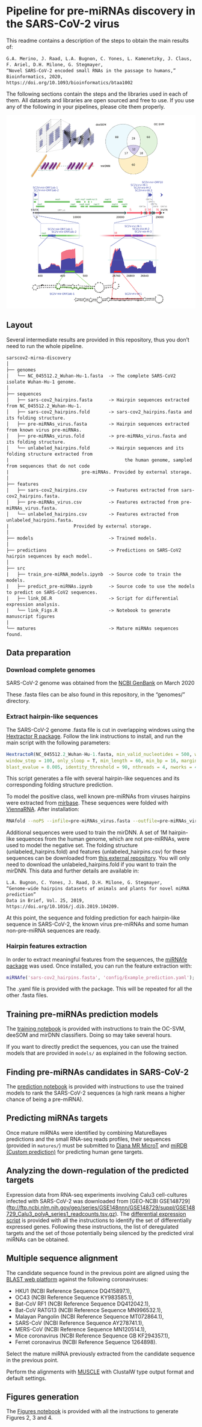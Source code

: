 # Pipeline for  pre-miRNAs discovery in the SARS-CoV-2 virus

This readme contains a description of the steps to obtain the main results of:

	G.A. Merino, J. Raad, L.A. Bugnon, C. Yones, L. Kamenetzky, J. Claus, F. Ariel, D.H. Milone, G. Stegmayer, 
	“Novel SARS-CoV-2 encoded small RNAs in the passage to humans,” Bioinformatics, 2020, 
	https://doi.org/10.1093/bioinformatics/btaa1002

The following sections contain the steps and the libraries used in each of them. All datasets and libraries are open sourced and free to use. If you use any of the following in your pipelines, please cite them properly.

![Abstract](abstract.png)

## Layout

Several intermediate results are provided in this repository, thus you don’t need to run the whole pipeline. 

```
sarscov2-mirna-discovery
│
├── genomes
│   └── NC_045512.2_Wuhan-Hu-1.fasta  -> The complete SARS-CoV2 isolate Wuhan-Hu-1 genome. 
│
├── sequences
│   ├── sars-cov2_hairpins.fasta      -> Hairpin sequences extracted from NC_045512.2_Wuhan-Hu-1.
│   ├── sars-cov2_hairpins.fold       -> sars-cov2_hairpins.fasta and its folding structure.
│   ├── pre-miRNAs_virus.fasta        -> Hairpin sequences extracted from known virus pre-miRNAs.
│   ├── pre-miRNAs_virus.fold         -> pre-miRNAs_virus.fasta and its folding structure. 
│   └── unlabeled_hairpins.fold       -> Hairpin sequences and its folding structure extracted from 
|                                           the human genome, sampled from sequences that do not code 
|   					    pre-miRNAs. Provided by external storage.
│
├── features
│   ├── sars-cov2_hairpins.csv        -> Features extracted from sars-cov2_hairpins.fasta.
│   ├── pre-miRNAs_virus.csv          -> Features extracted from pre-miRNAs_virus.fasta.
│   └── unlabeled_hairpins.csv        -> Features extracted from unlabeled_hairpins.fasta. 
|					     Provided by external storage.
│
├── models                            -> Trained models.
│
├── predictions                       -> Predictions on SARS-CoV2 hairpin sequences by each model.
│
├── src
|   ├── train_pre-miRNA_models.ipynb  -> Source code to train the models.
|   ├── predict_pre-miRNAs.ipynb      -> Source code to use the models to predict on SARS-CoV2 sequences.
|   ├── link_DE.R                     -> Script for differential expression analysis.
|   └── link_Figs.R                   -> Notebook to generate manuscript figures
|
└── matures                           -> Mature miRNAs sequences found.

```

##  Data preparation

### Download complete genomes
SARS-CoV-2 genome was obtained from the [NCBI GenBank](https://www.ncbi.nlm.nih.gov/nuccore/1798174254) on March 2020

These .fasta files can be also found in this repository, in the “genomes/” directory.

### Extract hairpin-like sequences 
The SARS-CoV-2 genome .fasta file is cut in overlapping windows using the [Hextractor R package](https://cran.r-project.org/web/packages/HextractoR/index.html). Follow the link instructions to install, and run the main script with the following parameters:    

```R
HextractoR(NC_045512.2_Wuhan-Hu-1.fasta, min_valid_nucleotides = 500, window_size = 600, 
window_step = 100, only_sloop = T, min_length = 60, min_bp = 16, margin_bp = 6, 
blast_evalue = 0.005, identity_threshold = 90, nthreads = 4, nworks = 4, filter_files = { })
```

This script generates a file with several hairpin-like sequences and its corresponding folding structure prediction. 

To model the positive class, well known pre-miRNAs from viruses hairpins were extracted from [mirbase](http://www.mirbase.org/). These sequences were 	folded with [ViennaRNA](https://www.tbi.univie.ac.at/RNA/). After installation:

```bash
RNAfold --noPS --infile=pre-miRNAs_virus.fasta --outfile=pre-miRNAs_virus.fold
```

Additional sequences were used to train the mirDNN. A set of 1M hairpin-like sequences from the human genome, which are not pre-miRNAs, were used to model the negative set. The folding structure (unlabeled_hairpins.fold) and features (unlabeled_hairpins.csv) for these sequences can be downloaded from [this external repository](https://sourceforge.net/projects/sourcesinc/files/mirdata/sequences/unlabeled.tar.gz). You will only need to download the unlabeled_hairpins.fold if you want to train the mirDNN. This data and further details are available in:

	L.A. Bugnon, C. Yones, J. Raad, D.H. Milone, G. Stegmayer, 
	“Genome-wide hairpins datasets of animals and plants for novel miRNA prediction” 
	Data in Brief, Vol. 25, 2019, https://doi.org/10.1016/j.dib.2019.104209.

At this point, the sequence and folding prediction for each hairpin-like sequence in SARS-CoV-2, the known virus pre-miRNAs and some human non-pre-miRNA sequences are ready.

### Hairpin features extraction

In order to extract meaningful features from the sequences, the [miRNAfe package](http://sourceforge.net/projects/sourcesinc/files/mirnafe/0.90/) was used. Once installed, you can run the feature extraction with:

```matlab
miRNAfe('sars-cov2_hairpins.fasta', 'config/Example_prediction.yaml');
```
The .yaml file is provided with the package. This will be repeated for all the other .fasta files. 

## Training pre-miRNAs prediction models 

The [training notebook](src/train_pre-miRNA_models.ipynb) is provided with instructions to train the OC-SVM, deeSOM and mirDNN classifiers. Doing so may take several hours. 

If you want to directly predict the sequences, you can use the trained models that are provided in `models/` as explained in the following section.

## Finding pre-miRNAs candidates in SARS-CoV-2

The [prediction notebook](src/predict_pre-miRNAs.ipynb) is provided with instructions to use the trained models to rank the SARS-CoV-2 sequences (a high rank means a higher chance of being a pre-miRNA). 

## Predicting miRNAs targets

Once mature miRNAs were identified by combining MatureBayes predictions and the small RNA-seq reads profiles, their sequences (provided in  `matures/`) must be  submitted to [Diana MR MicroT](http://diana.imis.athena-innovation.gr/DianaTools/index.php?r=mrmicrot/index) and [miRDB (Custom prediction)](http://www.mirdb.org/custom.html) for predicting human gene targets. 
   
## Analyzing the down-regulation of the predicted targets

Expression data from RNA-seq experiments involving Calu3 cell-cultures infected with SARS-CoV-2 was downloaded from [GEO-NCBI GSE148729] (ftp://ftp.ncbi.nlm.nih.gov/geo/series/GSE148nnn/GSE148729/suppl/GSE148729_Calu3_polyA_series1_readcounts.tsv.gz). The [differential expression script](src/link_DE.R) is provided with all the instructions to identify the set of differentially expressed genes. Following these instructions, the list of deregulated targets and the set of those potentially being silenced by the predicted viral miRNAs can be obtained. 

## Multiple sequence alignment

The candidate sequence found in the previous point are aligned using the [BLAST web platform](https://blast.ncbi.nlm.nih.gov/Blast.cgi?PROGRAM=blastn&PAGE_TYPE=BlastSearch&LINK_LOC=blasthome) against the following coronaviruses:

- HKU1 (NCBI Reference Sequence DQ415897.1),
- OC43 (NCBI Reference Sequence KY983585.1),
- Bat-CoV RF1 (NCBI Reference Sequence DQ412042.1), 
- Bat-CoV RATG13 (NCBI Reference Sequence MN996532.1), 
- Malayan Pangolin (NCBI Reference Sequence MT072864.1), 
- SARS-CoV (NCBI Reference Sequence AY278741.1), 
- MERS-CoV (NCBI Reference Sequence MN120514.1), 
- Mice coronavirus (NCBI Reference Sequence GB KF294357.1),
- Ferret coronavirus (NCBI Reference Sequence 1264898). 

Select the mature miRNA previously extracted from the candidate sequence in the previous point.

Perform the alignments with [MUSCLE](https://www.ebi.ac.uk/Tools/msa/muscle/) with ClustalW type output format and default settings.

## Figures generation

The [Figures notebook](src/link_Figs.R) is provided with all the instructions to generate Figures 2, 3 and 4. 
 
